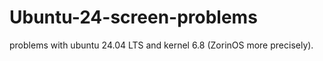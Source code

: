 # Ubuntu-24-screen-problems
problems with ubuntu 24.04 LTS and kernel 6.8 (ZorinOS more precisely).
